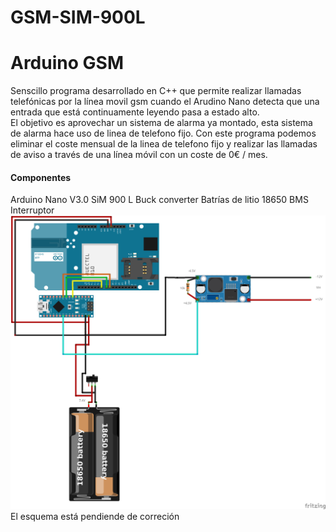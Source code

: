 # GSM-SIM-900L
<h1> Arduino GSM </h1>

Senscillo programa desarrollado en C++ que permite realizar llamadas telefónicas por la línea movil gsm cuando el Arudino Nano detecta que una entrada que está continuamente leyendo pasa a estado alto.
<br>
El objetivo es aprovechar un sistema de alarma ya montado, esta sistema de alarma hace uso de linea de telefono fijo. Con este programa podemos eliminar el coste mensual de la linea de telefono fijo y realizar las llamadas de aviso a través de una línea móvil con un coste de 0€ / mes.

<h4> Componentes </h4>
Arduino Nano V3.0
SiM 900 L
Buck converter
Batrías de litio 18650
BMS
Interruptor

 <br>
<img src="./esquema.png">
El esquema está pendiende de correción
